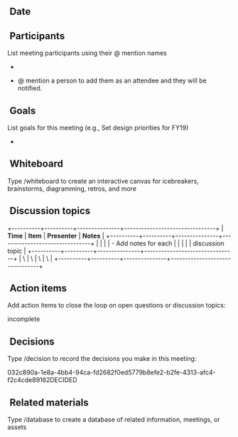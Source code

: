##  Date

##  Participants

List meeting participants using their @ mention names

- 

- @ mention a person to add them as an attendee and they will be
  notified.

##  Goals

List goals for this meeting (e.g., Set design priorities for FY19)

- 

##  Whiteboard

Type /whiteboard to create an interactive canvas for icebreakers,
brainstorms, diagramming, retros, and more

##  Discussion topics

+----------+----------+---------------+--------------------------------+
| **Time** | **Item** | **Presenter** | **Notes**                      |
+----------+----------+---------------+--------------------------------+
|          |          |               | - Add notes for each           |
|          |          |               |   discussion topic             |
+----------+----------+---------------+--------------------------------+
| \        | \        | \             | \                              |
+----------+----------+---------------+--------------------------------+

##  Action items

Add action items to close the loop on open questions or discussion
topics:

incomplete

##  Decisions

Type /decision to record the decisions you make in this meeting:

032c890a-1e8a-4bb4-94ca-fd2682f0ed5779b8efe2-b2fe-4313-afc4-f2c4cde89162DECIDED

##  Related materials

Type /database to create a database of related information, meetings, or
assets
